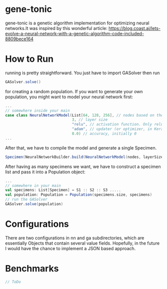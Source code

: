 # gene-tonic

gene-tonic is a genetic algorithm implementation for optimizing neural networks.It was inspired by this wonderful article: https://blog.coast.ai/lets-evolve-a-neural-network-with-a-genetic-algorithm-code-included-8809bece164

# How to Run

running is pretty straightforward. You just have to import GASolver then run 
```scala
GASolver.solve()
```
for creating a random population. If you want to generate your own population, you might want to model your neural network first: 
```scala
...
// somewhere inside your main
case class NeuralNetworkModel(List[64, 128, 256], // nodes based on their positions on the respective layer size
                              3, // layer size
                              "relu", // activation function. Only relu and elu is supported as of now
                              "adam", // updater (or optimizer, in Keras terminology) Only ADAM and RMSPROP is supported
                              0.0) // accuracy, initially 0
...
```

After that, we have to compile the model and generate a single Specimen.
```scala
Specimen(NeuralNetworkBuilder.build(NeuralNetworkModel(nodes, layerSize, activation, optimizer, 0.0)))
```
After having as many specimens we want, we have to construct a specimen list and pass it into a Population object:
```scala
...
// somewhere in your main
val specimens: List[Specimen] = S1 :: S2 :: S3 ..... 
val population: Population = Population(specimens.size, specimens)
// run the GASolver
GASolver.solve(population)
```

# Configurations
There are two configurations in  nn and ga subdirectories, which are essentially Objects that contain several value fields. Hopefully, in the future I would have the chance to implement a JSON based approach.

# Benchmarks
```scala
// ToDo
```
